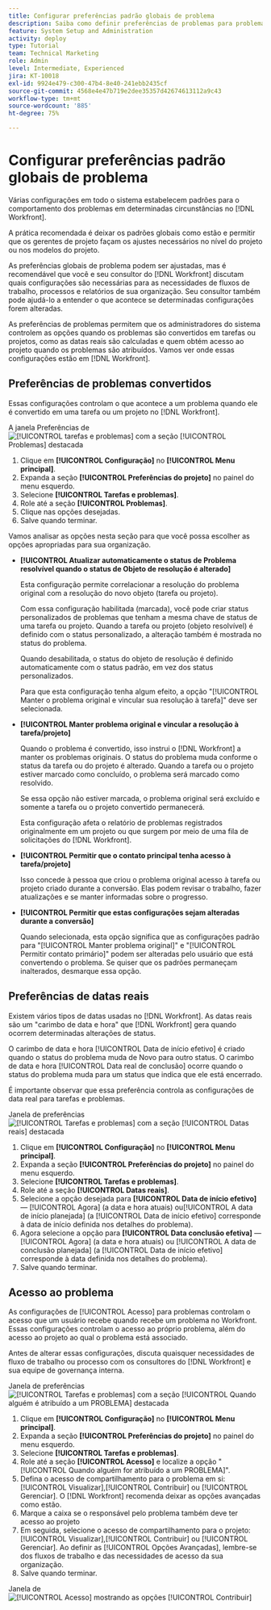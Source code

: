 ```yaml
---
title: Configurar preferências padrão globais de problema
description: Saiba como definir preferências de problemas para problemas convertidos, datas reais e acesso a problemas.
feature: System Setup and Administration
activity: deploy
type: Tutorial
team: Technical Marketing
role: Admin
level: Intermediate, Experienced
jira: KT-10018
exl-id: 9924e479-c300-47b4-8e40-241ebb2435cf
source-git-commit: 4568e4e47b719e2dee35357d42674613112a9c43
workflow-type: tm+mt
source-wordcount: '885'
ht-degree: 75%

---
```


# Configurar preferências padrão globais de problema

Várias configurações em todo o sistema estabelecem padrões para o comportamento dos problemas em determinadas circunstâncias no [!DNL Workfront].

A prática recomendada é deixar os padrões globais como estão e permitir que os gerentes de projeto façam os ajustes necessários no nível do projeto ou nos modelos do projeto.

As preferências globais de problema podem ser ajustadas, mas é recomendável que você e seu consultor do [!DNL Workfront] discutam quais configurações são necessárias para as necessidades de fluxos de trabalho, processos e relatórios de sua organização. Seu consultor também pode ajudá-lo a entender o que acontece se determinadas configurações forem alteradas.

As preferências de problemas permitem que os administradores do sistema controlem as opções quando os problemas são convertidos em tarefas ou projetos, como as datas reais são calculadas e quem obtém acesso ao projeto quando os problemas são atribuídos. Vamos ver onde essas configurações estão em [!DNL Workfront].

## Preferências de problemas convertidos

Essas configurações controlam o que acontece a um problema quando ele é convertido em uma tarefa ou um projeto no [!DNL Workfront].

A janela Preferências de ![[!UICONTROL tarefas e problemas] com a seção [!UICONTROL Problemas] destacada](assets/admin-fund-issue-prefs-converting.png)

1. Clique em **[!UICONTROL Configuração]** no **[!UICONTROL Menu principal]**.
1. Expanda a seção **[!UICONTROL Preferências do projeto]** no painel do menu esquerdo.
1. Selecione **[!UICONTROL Tarefas e problemas]**.
1. Role até a seção **[!UICONTROL Problemas]**.
1. Clique nas opções desejadas.
1. Salve quando terminar.

Vamos analisar as opções nesta seção para que você possa escolher as opções apropriadas para sua organização.

* **[!UICONTROL Atualizar automaticamente o status de Problema resolvível quando o status de Objeto de resolução é alterado]**

  Esta configuração permite correlacionar a resolução do problema original com a resolução do novo objeto (tarefa ou projeto).

  Com essa configuração habilitada (marcada), você pode criar status personalizados de problemas que tenham a mesma chave de status de uma tarefa ou projeto. Quando a tarefa ou projeto (objeto resolvível) é definido com o status personalizado, a alteração também é mostrada no status do problema.

  Quando desabilitada, o status do objeto de resolução é definido automaticamente com o status padrão, em vez dos status personalizados.

  Para que esta configuração tenha algum efeito, a opção &quot;[!UICONTROL Manter o problema original e vincular sua resolução à tarefa]&quot; deve ser selecionada.

* **[!UICONTROL Manter problema original e vincular a resolução à tarefa/projeto]**

  Quando o problema é convertido, isso instrui o [!DNL Workfront] a manter os problemas originais. O status do problema muda conforme o status da tarefa ou do projeto é alterado. Quando a tarefa ou o projeto estiver marcado como concluído, o problema será marcado como resolvido.

  Se essa opção não estiver marcada, o problema original será excluído e somente a tarefa ou o projeto convertido permanecerá.

  Esta configuração afeta o relatório de problemas registrados originalmente em um projeto ou que surgem por meio de uma fila de solicitações do [!DNL Workfront].

* **[!UICONTROL Permitir que o contato principal tenha acesso à tarefa/projeto]**

  Isso concede à pessoa que criou o problema original acesso à tarefa ou projeto criado durante a conversão. Elas podem revisar o trabalho, fazer atualizações e se manter informadas sobre o progresso.

* **[!UICONTROL Permitir que estas configurações sejam alteradas durante a conversão]**

  Quando selecionada, esta opção significa que as configurações padrão para &quot;[!UICONTROL Manter problema original]&quot; e &quot;[!UICONTROL Permitir contato primário]&quot; podem ser alteradas pelo usuário que está convertendo o problema. Se quiser que os padrões permaneçam inalterados, desmarque essa opção.

<!--
learn more URLs
Configure system-wide task and issue preferences
Issue statuses
Create and customize system-wide statuses
-->

## Preferências de datas reais

Existem vários tipos de datas usadas no [!DNL Workfront]. As datas reais são um &quot;carimbo de data e hora&quot; que [!DNL Workfront] gera quando ocorrem determinadas alterações de status.

O carimbo de data e hora [!UICONTROL Data de início efetivo] é criado quando o status do problema muda de Novo para outro status. O carimbo de data e hora [!UICONTROL Data real de conclusão] ocorre quando o status do problema muda para um status que indica que ele está encerrado.

É importante observar que essa preferência controla as configurações de data real para tarefas e problemas.

Janela de preferências ![[!UICONTROL Tarefas e problemas] com a seção [!UICONTROL Datas reais] destacada](assets/admin-fund-issue-prefs-actual-dates.png)

1. Clique em **[!UICONTROL Configuração]** no **[!UICONTROL Menu principal]**.
1. Expanda a seção **[!UICONTROL Preferências do projeto]** no painel do menu esquerdo.
1. Selecione **[!UICONTROL Tarefas e problemas]**.
1. Role até a seção **[!UICONTROL Datas reais]**.
1. Selecione a opção desejada para **[!UICONTROL Data de início efetivo]** — [!UICONTROL Agora] (a data e hora atuais) ou[!UICONTROL A data de início planejada] (a [!UICONTROL Data de início efetivo] corresponde à data de início definida nos detalhes do problema).
1. Agora selecione a opção para **[!UICONTROL Data conclusão efetiva]** — [!UICONTROL Agora] (a data e hora atuais) ou [!UICONTROL A data de conclusão planejada] (a [!UICONTROL Data de início efetivo] corresponde à data definida nos detalhes do problema).
1. Salve quando terminar.


<!--
learn more URLs
Definitions for the project, task, and issue dates within Workfront
Configure system-wide task and issue preferences
-->

## Acesso ao problema

As configurações de [!UICONTROL Acesso] para problemas controlam o acesso que um usuário recebe quando recebe um problema no Workfront. Essas configurações controlam o acesso ao próprio problema, além do acesso ao projeto ao qual o problema está associado.

Antes de alterar essas configurações, discuta quaisquer necessidades de fluxo de trabalho ou processo com os consultores do [!DNL Workfront] e sua equipe de governança interna.

Janela de preferências ![[!UICONTROL Tarefas e problemas] com a seção [!UICONTROL Quando alguém é atribuído a um PROBLEMA] destacada](assets/admin-fund-issue-prefs-access-1.png)

1. Clique em **[!UICONTROL Configuração]** no **[!UICONTROL Menu principal]**.
1. Expanda a seção **[!UICONTROL Preferências do projeto]** no painel do menu esquerdo.
1. Selecione **[!UICONTROL Tarefas e problemas]**.
1. Role até a seção **[!UICONTROL Acesso]** e localize a opção &quot;[!UICONTROL Quando alguém for atribuído a um PROBLEMA]&quot;.
1. Defina o acesso de compartilhamento para o problema em si: [!UICONTROL Visualizar],[!UICONTROL  Contribuir] ou [!UICONTROL Gerenciar]. O [!DNL Workfront] recomenda deixar as opções avançadas como estão.
1. Marque a caixa se o responsável pelo problema também deve ter acesso ao projeto
1. Em seguida, selecione o acesso de compartilhamento para o projeto: [!UICONTROL Visualizar],[!UICONTROL Contribuir] ou [!UICONTROL Gerenciar]. Ao definir as [!UICONTROL Opções Avançadas], lembre-se dos fluxos de trabalho e das necessidades de acesso da sua organização.
1. Salve quando terminar.

Janela de ![[!UICONTROL Acesso] mostrando as opções [!UICONTROL Contribuir]](assets/admin-fund-issue-prefs-access-2.png)

<!--
learn more URLs
Configure system-wide task and issue preferences
Grant access to issues
-->

